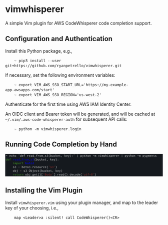 # vimwhisperer

A simple Vim plugin for AWS CodeWhisperer code completion support.

## Configuration and Authentication

Install this Python package, e.g.,

```
    ~ pip3 install --user git+https://github.com/ryanpetrello/vimwhisperer.git
```

If necessary, set the following environment variables:

```
    ~ export VIM_AWS_SSO_START_URL='https://my-example-app.awsapps.com/start'
    ~ export VIM_AWS_SSO_REGION='us-west-2'
```

Authenticate for the first time using AWS IAM Identity Center.

An OIDC client and Bearer token will be generated, and will be cached at ``~/.vim/.aws-code-whisperer-auth`` for subsequent API calls:

```
    ~ python -m vimwhisperer.login
```

## Running Code Completion by Hand

![Example Usage Command](./demo.png)

## Installing the Vim Plugin

Install ``vimwhisperer.vim`` using your plugin manager, and map to the leader key of your choosing, i.e.,

```
    map <Leader>a :silent! call CodeWhisperer()<CR>
```
